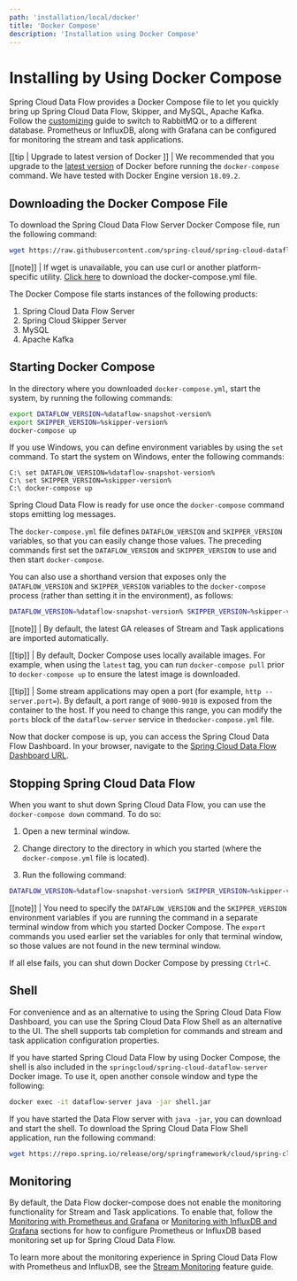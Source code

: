 ```yaml
---
path: 'installation/local/docker'
title: 'Docker Compose'
description: 'Installation using Docker Compose'
---
```


# Installing by Using Docker Compose

Spring Cloud Data Flow provides a Docker Compose file to let you quickly bring up Spring Cloud Data Flow, Skipper, and MySQL, Apache Kafka. Follow the [customizing](%currentPath%/installation/local/docker-customize) guide to switch to RabbitMQ or to a different database. Prometheus or InfluxDB, along with Grafana can be configured for monitoring the stream and task applications.

[[tip | Upgrade to latest version of Docker ]]
| We recommended that you upgrade to the [latest version](https://docs.docker.com/compose/install/) of Docker before running the `docker-compose` command. We have tested with Docker Engine version `18.09.2`.

## Downloading the Docker Compose File

To download the Spring Cloud Data Flow Server Docker Compose file, run the following command:

```bash
wget https://raw.githubusercontent.com/spring-cloud/spring-cloud-dataflow/v%dataflow-snapshot-version%/spring-cloud-dataflow-server/docker-compose.yml
```

[[note]]
| If wget is unavailable, you can use curl or another platform-specific utility. [Click here](https://raw.githubusercontent.com/spring-cloud/spring-cloud-dataflow/v%dataflow-snapshot-version%/spring-cloud-dataflow-server/docker-compose.yml) to download the docker-compose.yml file.

The Docker Compose file starts instances of the following products:

1. Spring Cloud Data Flow Server
1. Spring Cloud Skipper Server
1. MySQL
1. Apache Kafka

## Starting Docker Compose

In the directory where you downloaded `docker-compose.yml`, start the system, by running the following commands:

```bash
export DATAFLOW_VERSION=%dataflow-snapshot-version%
export SKIPPER_VERSION=%skipper-version%
docker-compose up
```

If you use Windows, you can define environment variables by using the `set`
command. To start the system on Windows, enter the following commands:

    C:\ set DATAFLOW_VERSION=%dataflow-snapshot-version%
    C:\ set SKIPPER_VERSION=%skipper-version%
    C:\ docker-compose up

Spring Cloud Data Flow is ready for use once the `docker-compose` command stops emitting log messages.

The `docker-compose.yml` file defines `DATAFLOW_VERSION` and `SKIPPER_VERSION` variables, so that you can easily change those values.
The preceding commands first set the `DATAFLOW_VERSION` and `SKIPPER_VERSION` to use and then start `docker-compose`.

You can also use a shorthand version that exposes only the `DATAFLOW_VERSION` and `SKIPPER_VERSION` variables to the `docker-compose` process (rather than setting it in the environment), as follows:

```bash
DATAFLOW_VERSION=%dataflow-snapshot-version% SKIPPER_VERSION=%skipper-version% docker-compose up
```

[[note]]
| By default, the latest GA releases of Stream and Task applications are imported automatically.

[[tip]]
| By default, Docker Compose uses locally available images. For example, when using the `latest` tag, you can run `docker-compose pull` prior to `docker-compose up` to ensure the latest image is downloaded.

[[tip]]
| Some stream applications may open a port (for example, `http --server.port=`). By default, a port range of `9000-9010` is exposed from the container to the host. If you need to change this range, you can modify the `ports` block of the `dataflow-server` service in the`docker-compose.yml` file.

Now that docker compose is up, you can access the Spring Cloud Data Flow Dashboard.
In your browser, navigate to the [Spring Cloud Data Flow Dashboard URL](http://localhost:9393/dashboard).

## Stopping Spring Cloud Data Flow

When you want to shut down Spring Cloud Data Flow, you can use the `docker-compose down` command. To do so:

1. Open a new terminal window.

1. Change directory to the directory in which you started (where the
   `docker-compose.yml` file is located).

1. Run the following command:

```bash
DATAFLOW_VERSION=%dataflow-snapshot-version% SKIPPER_VERSION=%skipper-version% docker-compose down
```

[[note]]
| You need to specify the `DATAFLOW_VERSION` and the `SKIPPER_VERSION` environment variables if you are running the command in a separate terminal window from which you started Docker Compose. The `export` commands you used earlier set the variables for only that terminal window, so those values are not found in the new terminal window.

If all else fails, you can shut down Docker Compose by pressing `Ctrl+C`.

## Shell

For convenience and as an alternative to using the Spring Cloud Data Flow Dashboard, you can use the Spring Cloud Data Flow Shell as an alternative to the UI.
The shell supports tab completion for commands and stream and task application configuration properties.

If you have started Spring Cloud Data Flow by using Docker Compose, the shell is also included in the `springcloud/spring-cloud-dataflow-server` Docker image.
To use it, open another console window and type the following:

```bash
docker exec -it dataflow-server java -jar shell.jar
```

If you have started the Data Flow server with `java -jar`, you can download and start the shell.
To download the Spring Cloud Data Flow Shell application, run the following command:

```bash
wget https://repo.spring.io/release/org/springframework/cloud/spring-cloud-dataflow-shell/%dataflow-version%/spring-cloud-dataflow-shell-%dataflow-version%.jar
```

<!-- **TODO add link/create content for shell** -->

## Monitoring

By default, the Data Flow docker-compose does not enable the monitoring functionality for Stream and Task applications. To enable that, follow the [Monitoring with Prometheus and Grafana](%currentPath%/installation/local/docker-customize/#monitoring-with-prometheus-and-grafana) or [Monitoring with InfluxDB and Grafana](%currentPath%/installation/local/docker-customize/#monitoring-with-influxdb-and-grafana) sections for how to configure Prometheus or InfluxDB based monitoring set up for Spring Cloud Data Flow.

To learn more about the monitoring experience in Spring Cloud Data Flow with Prometheus and InfluxDB, see the [Stream Monitoring](%currentPath%/feature-guides/streams/monitoring#local) feature guide.

